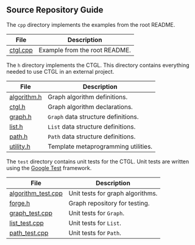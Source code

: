 ## Source Repository Guide

The `cpp` directory implements the examples from the root README.

| File                         | Description                   |
|---                           |---                            |
| [ctgl.cpp](cpp/ctgl.cpp)     | Example from the root README. |

The `h` directory implements the CTGL.  This directory contains everything needed to use CTGL in an external project.

| File                         | Description                         |
|---                           |---                                  |
| [algorithm.h](h/algorithm.h) | Graph algorithm definitions.        |
| [ctgl.h](h/ctgl.h)           | Graph algorithm declarations.       |
| [graph.h](h/graph.h)         | `Graph` data structure definitions. |
| [list.h](h/list.h)           | `List` data structure definitions.  |
| [path.h](h/path.h)           | `Path` data structure definitions.  |
| [utility.h](h/utility.h)     | Template metaprogramming utilities. |

The `test` directory contains unit tests for the CTGL.  Unit tests are written using the [Google Test](https://github.com/google/googletest) framework.

| File                                          | Description                      |
|---                                            |---                               |
| [algorithm_test.cpp](test/algorithm_test.cpp) | Unit tests for graph algorithms. |
| [forge.h](test/forge.h)                       | Graph repository for testing.    |
| [graph_test.cpp](test/graph_test.cpp)         | Unit tests for `Graph`.          |
| [list_test.cpp](test/list_test.cpp)           | Unit tests for `List`.           |
| [path_test.cpp](test/path_test.cpp)           | Unit tests for `Path`.           |
